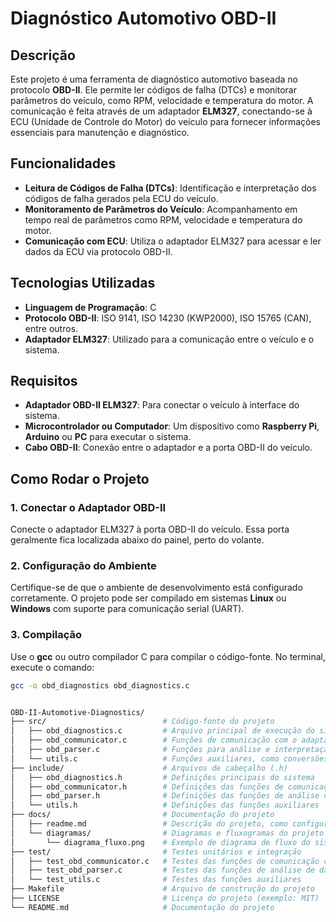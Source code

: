 # Diagnóstico Automotivo OBD-II

## Descrição

Este projeto é uma ferramenta de diagnóstico automotivo baseada no protocolo **OBD-II**. Ele permite ler códigos de falha (DTCs) e monitorar parâmetros do veículo, como RPM, velocidade e temperatura do motor. A comunicação é feita através de um adaptador **ELM327**, conectando-se à ECU (Unidade de Controle do Motor) do veículo para fornecer informações essenciais para manutenção e diagnóstico.

## Funcionalidades

- **Leitura de Códigos de Falha (DTCs)**: Identificação e interpretação dos códigos de falha gerados pela ECU do veículo.
- **Monitoramento de Parâmetros do Veículo**: Acompanhamento em tempo real de parâmetros como RPM, velocidade e temperatura do motor.
- **Comunicação com ECU**: Utiliza o adaptador ELM327 para acessar e ler dados da ECU via protocolo OBD-II.

## Tecnologias Utilizadas

- **Linguagem de Programação**: C
- **Protocolo OBD-II**: ISO 9141, ISO 14230 (KWP2000), ISO 15765 (CAN), entre outros.
- **Adaptador ELM327**: Utilizado para a comunicação entre o veículo e o sistema.

## Requisitos

- **Adaptador OBD-II ELM327**: Para conectar o veículo à interface do sistema.
- **Microcontrolador ou Computador**: Um dispositivo como **Raspberry Pi**, **Arduino** ou **PC** para executar o sistema.
- **Cabo OBD-II**: Conexão entre o adaptador e a porta OBD-II do veículo.

## Como Rodar o Projeto

### 1. Conectar o Adaptador OBD-II
Conecte o adaptador ELM327 à porta OBD-II do veículo. Essa porta geralmente fica localizada abaixo do painel, perto do volante.

### 2. Configuração do Ambiente
Certifique-se de que o ambiente de desenvolvimento está configurado corretamente. O projeto pode ser compilado em sistemas **Linux** ou **Windows** com suporte para comunicação serial (UART).

### 3. Compilação
Use o **gcc** ou outro compilador C para compilar o código-fonte. No terminal, execute o comando:

```bash
gcc -o obd_diagnostics obd_diagnostics.c


OBD-II-Automotive-Diagnostics/
├── src/                          # Código-fonte do projeto
│   ├── obd_diagnostics.c         # Arquivo principal de execução do sistema
│   ├── obd_communicator.c        # Funções de comunicação com o adaptador OBD-II
│   ├── obd_parser.c              # Funções para análise e interpretação dos dados
│   └── utils.c                   # Funções auxiliares, como conversões e validações
├── include/                      # Arquivos de cabeçalho (.h)
│   ├── obd_diagnostics.h         # Definições principais do sistema
│   ├── obd_communicator.h        # Definições das funções de comunicação OBD-II
│   ├── obd_parser.h              # Definições das funções de análise dos dados
│   └── utils.h                   # Definições das funções auxiliares
├── docs/                         # Documentação do projeto
│   ├── readme.md                 # Descrição do projeto, como configurar e usar
│   └── diagramas/                # Diagramas e fluxogramas do projeto
│       └── diagrama_fluxo.png    # Exemplo de diagrama de fluxo do sistema
├── test/                         # Testes unitários e integração
│   ├── test_obd_communicator.c   # Testes das funções de comunicação com OBD-II
│   ├── test_obd_parser.c         # Testes das funções de análise de dados
│   └── test_utils.c              # Testes das funções auxiliares
├── Makefile                      # Arquivo de construção do projeto
├── LICENSE                       # Licença do projeto (exemplo: MIT)
└── README.md                     # Documentação do projeto
